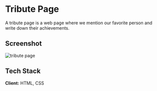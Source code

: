 # Tribute Page

A tribute page is a web page where we mention our favorite person and write down their achievements.

## Screenshot

![tribute page](https://user-images.githubusercontent.com/96229934/232202417-a5d18787-18c0-483d-b036-d5ab100d964b.png)
## Tech Stack

**Client:** HTML, CSS


